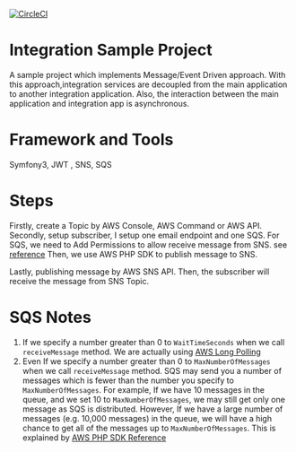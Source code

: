 [![CircleCI](https://circleci.com/gh/liweiyi88/integration/tree/master.svg?style=svg)](https://circleci.com/gh/liweiyi88/integration/tree/master)

Integration Sample Project
===============

A sample project which implements Message/Event Driven approach.
With this approach,integration services are decoupled from the main application to another integration application.
Also, the interaction between the main application and integration app is asynchronous.

# Framework and Tools
Symfony3, JWT , SNS, SQS 

# Steps
Firstly, create a Topic by AWS Console, AWS Command or AWS API.
Secondly, setup subscriber, I setup one email endpoint and one SQS.
For SQS, we need to Add Permissions to allow receive message from SNS.
see [reference](http://docs.aws.amazon.com/sns/latest/dg/SendMessageToSQS.html)
Then, we use AWS PHP SDK to publish message to SNS.

Lastly, publishing message by AWS SNS API. Then, the subscriber will receive the message from SNS Topic.

# SQS Notes
1. If we specify a number greater than 0 to `WaitTimeSeconds` when we call `receiveMessage` method.
We are actually using [AWS Long Polling](http://docs.aws.amazon.com/AWSSimpleQueueService/latest/SQSDeveloperGuide/sqs-long-polling.html)
2. Even If we specify a number greater than 0 to `MaxNumberOfMessages` when we call `receiveMessage` method.
SQS may send you a number of messages which is fewer than the number you specify to `MaxNumberOfMessages`. For example, If we have 10 messages in the queue,
and we set 10 to `MaxNumberOfMessages`, we may still get only one message as SQS is distributed. However,
If we have a large number of messages (e.g. 10,000 messages) in the queue, we will have a high chance to get all of the messages up to `MaxNumberOfMessages`.
This is explained by [AWS PHP SDK Reference](http://docs.aws.amazon.com/aws-sdk-php/v3/api/api-sqs-2012-11-05.html#receivemessage) 
